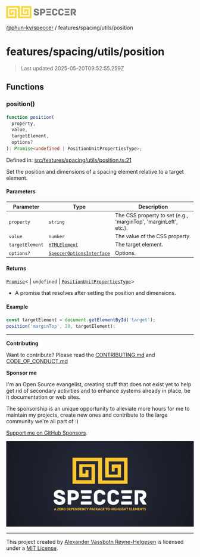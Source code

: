 <div><img alt="SPECCER logo" src="https://raw.githubusercontent.com/phun-ky/speccer/main/public/logo-speccer-horizontal-colored-package.svg?raw=true" style="max-height:32px;"/></div>

[@phun-ky/speccer](../../../README.md) / features/spacing/utils/position

# features/spacing/utils/position

> Last updated 2025-05-20T09:52:55.259Z

## Functions

### position()

```ts
function position(
  property,
  value,
  targetElement,
  options?
): Promise<undefined | PositionUnitPropertiesType>;
```

Defined in:
[src/features/spacing/utils/position.ts:21](https://github.com/phun-ky/speccer/blob/main/src/features/spacing/utils/position.ts#L21)

Set the position and dimensions of a spacing element relative to a target
element.

#### Parameters

| Parameter       | Type                                                                           | Description                                                      |
| --------------- | ------------------------------------------------------------------------------ | ---------------------------------------------------------------- |
| `property`      | `string`                                                                       | The CSS property to set (e.g., 'marginTop', 'marginLeft', etc.). |
| `value`         | `number`                                                                       | The value of the CSS property.                                   |
| `targetElement` | [`HTMLElement`](https://developer.mozilla.org/docs/Web/API/HTMLElement)        | The target element.                                              |
| `options?`      | [`SpeccerOptionsInterface`](../../../types/speccer.md#specceroptionsinterface) | Options.                                                         |

#### Returns

[`Promise`](https://developer.mozilla.org/docs/Web/JavaScript/Reference/Global_Objects/Promise)<
| `undefined` |
[`PositionUnitPropertiesType`](../../../types/position.md#positionunitpropertiestype)>

- A promise that resolves after setting the position and dimensions.

#### Example

```ts
const targetElement = document.getElementById('target');
position('marginTop', 20, targetElement);
```

---

**Contributing**

Want to contribute? Please read the
[CONTRIBUTING.md](https://github.com/phun-ky/speccer/blob/main/CONTRIBUTING.md)
and
[CODE_OF_CONDUCT.md](https://github.com/phun-ky/speccer/blob/main/CODE_OF_CONDUCT.md)

**Sponsor me**

I'm an Open Source evangelist, creating stuff that does not exist yet to help
get rid of secondary activities and to enhance systems already in place, be it
documentation or web sites.

The sponsorship is an unique opportunity to alleviate more hours for me to
maintain my projects, create new ones and contribute to the large community
we're all part of :)

[Support me on GitHub Sponsors](https://github.com/sponsors/phun-ky).

![Speccer banner, with logo and slogan: A zero dependency package to annotate or highlight elements](https://github.com/phun-ky/speccer/blob/main/public/speccer-banner.png?raw=true)

---

This project created by [Alexander Vassbotn Røyne-Helgesen](http://phun-ky.net)
is licensed under a [MIT License](https://choosealicense.com/licenses/mit/).
